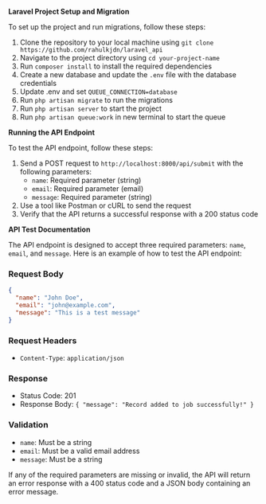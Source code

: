 
**Laravel Project Setup and Migration**

To set up the project and run migrations, follow these steps:

1. Clone the repository to your local machine using `git clone https://github.com/rahulkjdn/laravel_api`
2. Navigate to the project directory using `cd your-project-name`
3. Run `composer install` to install the required dependencies
4. Create a new database and update the `.env` file with the database credentials
5. Update .env and set `QUEUE_CONNECTION=database`
6. Run `php artisan migrate` to run the migrations
7. Run `php artisan server` to start the project
8. Run `php artisan queue:work` in new terminal to start the queue

**Running the API Endpoint**

To test the API endpoint, follow these steps:

1. Send a POST request to `http://localhost:8000/api/submit` with the following parameters:
	* `name`: Required parameter (string)
	* `email`: Required parameter (email)
	* `message`: Required parameter (string)
2. Use a tool like Postman or cURL to send the request
3. Verify that the API returns a successful response with a 200 status code

**API Test Documentation**

The API endpoint is designed to accept three required parameters: `name`, `email`, and `message`. Here is an example of how to test the API endpoint:

### Request Body

```json
{
  "name": "John Doe",
  "email": "john@example.com",
  "message": "This is a test message"
}
```

### Request Headers

* `Content-Type`: `application/json`

### Response

* Status Code: 201
* Response Body: `{ "message": "Record added to job successfully!" }`

### Validation

* `name`: Must be a string
* `email`: Must be a valid email address
* `message`: Must be a string

If any of the required parameters are missing or invalid, the API will return an error response with a 400 status code and a JSON body containing an error message.
